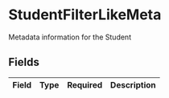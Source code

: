 # StudentFilterLikeMeta

Metadata information for the Student


## Fields

| Field       | Type        | Required    | Description |
| ----------- | ----------- | ----------- | ----------- |